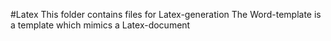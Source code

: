 #Latex
This folder contains files for Latex-generation
The Word-template is a template which mimics a Latex-document
